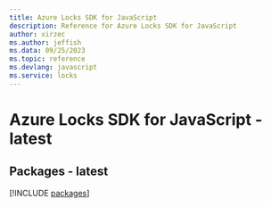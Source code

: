 ```yaml
---
title: Azure Locks SDK for JavaScript
description: Reference for Azure Locks SDK for JavaScript
author: xirzec
ms.author: jeffish
ms.data: 09/25/2023
ms.topic: reference
ms.devlang: javascript
ms.service: locks
---
```

# Azure Locks SDK for JavaScript - latest
## Packages - latest
[!INCLUDE [packages](locks-index.md)]